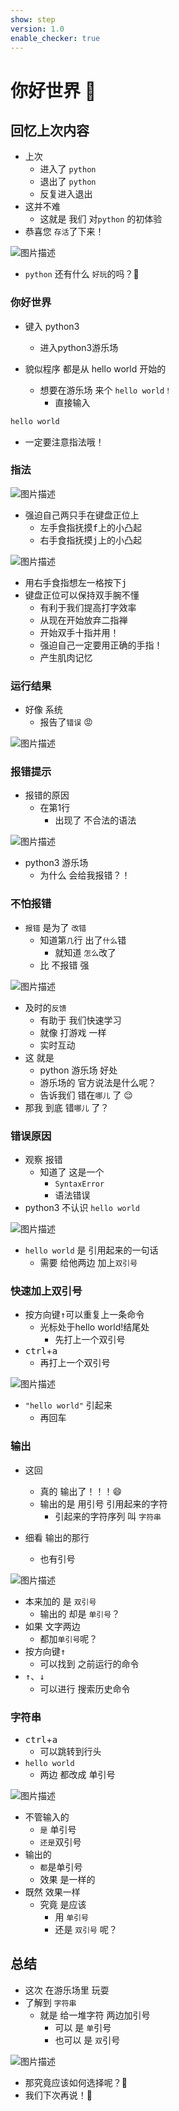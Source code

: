 ```yaml
---
show: step
version: 1.0
enable_checker: true
---
```


# 你好世界 🥊

## 回忆上次内容

- 上次
  - 进入了 `python`
  - 退出了 `python`
  - 反复进入退出
- 这并不难
	- 这就是 我们 对`python` 的初体验
- 恭喜您 `存活`了下来！

![图片描述](https://doc.shiyanlou.com/courses/uid1190679-20230129-1674986458896)

- `python` 还有什么 `好玩`的吗？🤔

### 你好世界

- 键入 python3
	- 进入python3游乐场 

- 貌似程序 都是从 hello world 开始的
	- 想要在游乐场 来个 `hello world！`
		- 直接输入

```Python
hello world
```

- 一定要注意指法哦！

### 指法

![图片描述](https://doc.shiyanlou.com/courses/uid1190679-20230612-1686527634807)

- 强迫自己两只手在键盘正位上
	- 左手食指抚摸<kbd>f</kbd>上的小凸起
	- 右手食指抚摸<kbd>j</kbd>上的小凸起

![图片描述](https://doc.shiyanlou.com/courses/uid1190679-20230612-1686527649937)

- 用右手食指想左一格按下<kbd>j</kbd>
- 键盘正位可以保持双手腕不懂
	- 有利于我们提高打字效率
	- 从现在开始放弃二指禅
	- 开始双手十指并用！
	- 强迫自己一定要用正确的手指！
	- 产生肌肉记忆

### 运行结果
- 好像 系统 
	- 报告了`错误` 😡

![图片描述](https://doc.shiyanlou.com/courses/uid1190679-20230510-1683679709395)

### 报错提示

- 报错的原因 
	- 在第1行
		- 出现了 不合法的语法

![图片描述](https://doc.shiyanlou.com/courses/uid1190679-20230213-1676292496931)

- python3 游乐场 
	- 为什么 会给我报错？！

### 不怕报错

- `报错` 是为了 `改错`
	- 知道第`几`行 出了`什么`错
		- 就知道 `怎么`改了
	- 比 不报错 强

![图片描述](https://doc.shiyanlou.com/courses/uid1190679-20230213-1676292496931)

- 及时的`反馈`
	- 有助于 我们快速学习
	- 就像 打游戏 一样
	- 实时互动
- 这 就是
	- python 游乐场 好处
	- 游乐场的 官方说法是什么呢？
	- 告诉我们 错在`哪儿` 了 😌
- 那我 到底 错`哪儿` 了？

### 错误原因

- 观察 报错
	- 知道了 这是一个 
		- `SyntaxError`
		- 语法错误 
- python3 不认识 `hello world`

![图片描述](https://doc.shiyanlou.com/courses/uid1190679-20230213-1676292833167)

- `hello world` 是 引用起来的一句话
	- 需要 给他两边 加上`双引号` 

### 快速加上双引号

- 按方向键<kbd>↑</kbd>可以重复上一条命令
	- 光标处于hello world!结尾处
		- 先打上一个双引号
- <kbd>ctrl</kbd>+<kbd>a</kbd>
	- 再打上一个双引号

![图片描述](https://doc.shiyanlou.com/courses/uid1190679-20230213-1676293110607)

- `"hello world"` 引起来
	- 再回车

### 输出

- 这回 
	- 真的 输出了！！！😄
	- 输出的是 用引号 引用起来的字符
		- 引起来的字符序列 叫 `字符串`

- 细看 输出的那行 
	- 也有引号

![图片描述](https://doc.shiyanlou.com/courses/uid1190679-20230213-1676293255551)

- 本来加的 是 `双引号`
	- 输出的 却是 `单引号`？
- 如果 文字两边
	- 都加`单引号`呢？
- 按方向键<kbd>↑</kbd>
	- 可以找到 之前运行的命令
- <kbd>↑</kbd>、<kbd>↓</kbd>
	- 可以进行 搜索历史命令

### 字符串

- <kbd>ctrl</kbd>+<kbd>a</kbd>
	- 可以跳转到行头
- `hello world`
	- 两边 都改成 单引号

![图片描述](https://doc.shiyanlou.com/courses/uid1190679-20220909-1662706016968)

- 不管输入的 
	- `是` 单引号
	- `还是`双引号
- 输出的
	- `都`是单引号
	- 效果 是一样的
- 既然 效果一样
	- 究竟 是应该
		- 用 `单引号`
		- 还是 `双引号` 呢？


## 总结

- 这次 在游乐场里 玩耍
- 了解到 `字符串` 
	- 就是 给一堆字符 两边加引号
		- 可以 是 `单`引号
		- 也可以 是 `双`引号

![图片描述](https://doc.shiyanlou.com/courses/uid1190679-20230905-1693922806866)

- 那究竟应该如何选择呢？🤔
- 我们下次再说！👋

